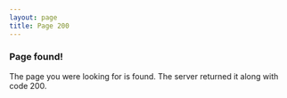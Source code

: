 ```yaml
---
layout: page
title: Page 200
---
```


### Page found!

The page you were looking for is found.  The server returned it along with code 200.

